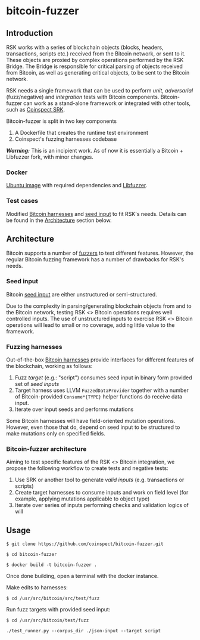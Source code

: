 # bitcoin-fuzzer
## Introduction
RSK works with a series of blockchain objects (blocks, headers, transactions, scripts etc.) received from the Bitcoin network, or sent to it. These objects are proxied by complex operations performed by the RSK Bridge. The Bridge is responsible for critical parsing of objects received from Bitcoin, as well as generating critical objects, to be sent to the Bitcoin network.

RSK needs a single framework that can be used to perform _unit_, _adversarial_ (fuzz/negative) and _integration_ tests with Bitcoin components. Bitcoin-fuzzer can work as a stand-alone framework or integrated with other tools, such as [Coinspect SRK](https://github.com/coinspect/srk).

Bitcoin-fuzzer is split in two key components
1. A Dockerfile that creates the runtime test environment
2. Coinspect's fuzzing harnesses codebase

**_Warning:_** This is an incipient work. As of now it is essentially a Bitcoin + Libfuzzer fork, with minor changes.
### Docker
[Ubuntu image](https://github.com/coinspect/bitcoin-fuzzer/blob/master/Dockerfile) with required dependencies and [Libfuzzer](https://github.com/google/fuzzing/blob/master/tutorial/libFuzzerTutorial.md).
### Test cases
Modified [Bitcoin harnesses](https://github.com/bitcoin/bitcoin/tree/master/src/test/fuzz) and [seed input](https://github.com/bitcoin-core/qa-assets) to fit RSK's needs. Details can be found in the [Architecture](/Architecture) section below.

## Architecture
Bitcoin supports a number of [fuzzers](https://github.com/bitcoin/bitcoin/blob/master/doc/fuzzing.md) to test different features. However, the regular Bitcoin fuzzing framework has a number of drawbacks for RSK's needs.

### Seed input
Bitcoin [seed input](https://github.com/bitcoin-core/qa-assets) are either unstructured or semi-structured.

Due to the complexity in parsing/generating blockchain objects from and to the Bitcoin network, testing RSK <> Bitcoin operations requires well controlled inputs.
The use of unstructured inputs to exercise RSK <> Bitcoin operations will lead to small or no coverage, adding little value to the framework.

### Fuzzing harnesses
Out-of-the-box [Bitcoin harnesses](https://github.com/bitcoin/bitcoin/tree/master/src/test/fuzz) provide interfaces for different features of the blockchain, working as follows:

1. Fuzz _target_ (e.g.: "script") consumes seed input in binary form provided set of _seed inputs_
2. Target harness uses LLVM ```FuzzedDataProvider``` together with a number of Bitcoin-provided ```Consume*{TYPE}``` helper functions do receive data input.
3. Iterate over input seeds and performs mutations

Some Bitcoin harnesses will have field-oriented mutation operations. However, even those that do, depend on seed input to be structured to make mutations only on specified fields.

### Bitcoin-fuzzer architecture
Aiming to test specific features of the RSK <> Bitcoin integration, we propose the following workflow to create tests and negative tests:
1. Use SRK or another tool to generate _valid inputs_ (e.g. transactions or scripts)
2. Create target harnesses to consume inputs and work on field level (for example, applying mutations applicable to object type)
3. Iterate over series of inputs performing checks and validation logics of will

## Usage
```$ git clone https://github.com/coinspect/bitcoin-fuzzer.git```

```$ cd bitcoin-fuzzer```

```$ docker build -t bitcoin-fuzzer .```

Once done building, open a terminal with the docker instance.

Make edits to harnesses:

```$ cd /usr/src/bitcoin/src/test/fuzz```

Run fuzz targets with provided seed input:

```$ cd /usr/src/bitcoin/test/fuzz```

```./test_runner.py --corpus_dir ./json-input --target script```








